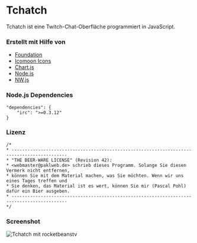 # Tchatch
Tchatch ist eine Twitch-Chat-Oberfläche programmiert in JavaScript.

### Erstellt mit Hilfe von
* [Foundation](http://foundation.zurb.com/)
* [Icomoon Icons](http://icomoon.io/)
* [Chart.js](http://www.chartjs.org/)
* [Node.js](http://nodejs.org/)
* [NW.js](http://nwjs.io/)

### Node.js Dependencies

	"dependencies": {
		"irc": ">=0.3.12"
	}

### Lizenz

	/*
	* -------------------------------------------------------------------------------------------
	* "THE BEER-WARE LICENSE" (Revision 42):
	* <webmaster@paklweb.de> schrieb dieses Programm. Solange Sie diesen Vermerk nicht entfernen,
	* können Sie mit dem Material machen, was Sie möchten. Wenn wir uns eines Tages treffen und 
	* Sie denken, das Material ist es wert, können Sie mir (Pascal Pohl) dafür ein Bier ausgeben.
	* -------------------------------------------------------------------------------------------
	*/

### Screenshot
![Tchatch mit rocketbeanstv](https://dl.dropboxusercontent.com/u/16631598/tchatch_screenshot.jpg)